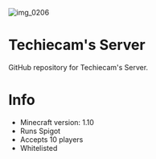 ![img_0206](https://cloud.githubusercontent.com/assets/20188037/16421438/08489afa-3da9-11e6-84c2-8c7ba267add8.PNG)

# Techiecam's Server

GitHub repository for Techiecam's Server.

# Info

- Minecraft version: 1.10
- Runs Spigot
- Accepts 10 players
- Whitelisted
